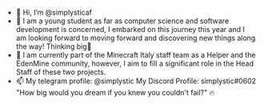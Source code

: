 - 👋 Hi, I’m @simplysticaf
- 👀 I am a young student as far as computer science and software development is concerned, I embarked on this journey this year and I am looking forward to moving forward and discovering new things along the way! Thinking big🚀
- 📖 I am currently part of the Minecraft Italy staff team as a Helper and the EdenMine community, however, I aim to fill a significant role in the Head Staff of these two projects.
- 📫 My telegram profile: @simplystic 
     My Discord Profile: simplystic#0602
"How big would you dream if you knew you couldn't fail?" 🔥